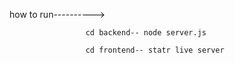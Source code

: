 how to run----------> 

                     cd backend-- node server.js
                     
                     cd frontend-- statr live server
